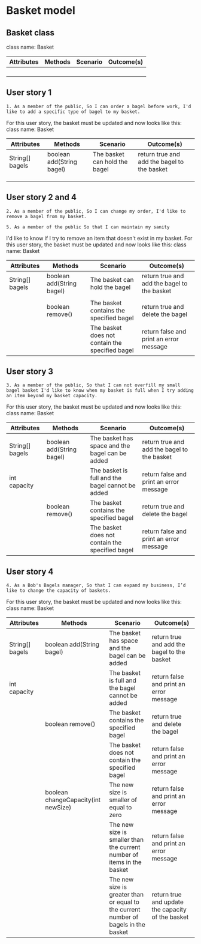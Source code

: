 # Basket model

## Basket class

class name: Basket

| Attributes | Methods | Scenario | Outcome(s) |
|------------|---------|----------|------------|
|            |         |          |            |
|            |         |          |            |
|            |         |          |            |
|            |         |          |            |

## User story 1
``1.
As a member of the public,
So I can order a bagel before work,
I'd like to add a specific type of bagel to my basket.``

For this user story, the basket must be updated and now looks like this:
class name: Basket

| Attributes      | Methods                   | Scenario                      | Outcome(s)                                  |
|-----------------|---------------------------|-------------------------------|---------------------------------------------|
| String[] bagels | boolean add(String bagel) | The basket can hold the bagel | return true and add the bagel to the basket |
|                 |                           |                               |                                             |
|                 |                           |                               |                                             |
|                 |                           |                               |                                             |


## User story 2 and 4
``2.
As a member of the public,
So I can change my order,
I'd like to remove a bagel from my basket.``

``5.
As a member of the public
So that I can maintain my sanity``

I'd like to know if I try to remove an item that doesn't exist in my basket.
For this user story, the basket must be updated and now looks like this:
class name: Basket

| Attributes      | Methods                   | Scenario                                        | Outcome(s)                                  |
|-----------------|---------------------------|-------------------------------------------------|---------------------------------------------|
| String[] bagels | boolean add(String bagel) | The basket can hold the bagel                   | return true and add the bagel to the basket |
|                 |                           |                                                 |                                             |
|                 | boolean remove()          | The basket contains the specified bagel         | return true and delete the bagel            |
|                 |                           | The basket does not contain the specified bagel | return false and print an error message     |


## User story 3
``3.
As a member of the public,
So that I can not overfill my small bagel basket
I'd like to know when my basket is full when I try adding an item beyond my basket capacity.``

For this user story, the basket must be updated and now looks like this:
class name: Basket

| Attributes      | Methods                   | Scenario                                         | Outcome(s)                                  |
|-----------------|---------------------------|--------------------------------------------------|---------------------------------------------|
| String[] bagels | boolean add(String bagel) | The basket has space and the bagel can be added  | return true and add the bagel to the basket |
| int capacity    |                           | The basket is full and the bagel cannot be added | return false and print an error message     |
|                 | boolean remove()          | The basket contains the specified bagel          | return true and delete the bagel            |
|                 |                           | The basket does not contain the specified bagel  | return false and print an error message     | 

## User story 4
``4.
As a Bob's Bagels manager,
So that I can expand my business,
I’d like to change the capacity of baskets.``

For this user story, the basket must be updated and now looks like this:
class name: Basket 


| Attributes      | Methods                             | Scenario                                                                            | Outcome(s)                                        |
|-----------------|-------------------------------------|-------------------------------------------------------------------------------------|---------------------------------------------------|
| String[] bagels | boolean add(String bagel)           | The basket has space and the bagel can be added                                     | return true and add the bagel to the basket       |
| int capacity    |                                     | The basket is full and the bagel cannot be added                                    | return false and print an error message           |
|                 | boolean remove()                    | The basket contains the specified bagel                                             | return true and delete the bagel                  |
|                 |                                     | The basket does not contain the specified bagel                                     | return false and print an error message           |
|                 | boolean changeCapacity(int newSize) | The new size is smaller of equal to zero                                            | return false and print an error message           |
|                 |                                     | The new size is smaller than the current number of items in the basket              | return false and print an error message           |
|                 |                                     | The new size is greater than or equal to the current number of bagels in the basket | return true and update the capacity of the basket |

